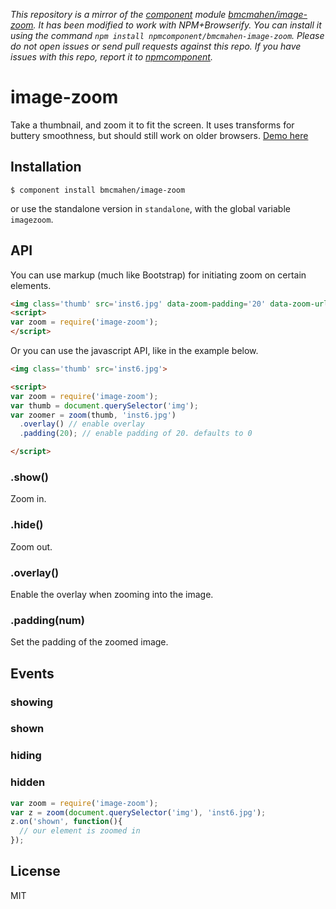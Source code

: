 *This repository is a mirror of the [component](http://component.io) module [bmcmahen/image-zoom](http://github.com/bmcmahen/image-zoom). It has been modified to work with NPM+Browserify. You can install it using the command `npm install npmcomponent/bmcmahen-image-zoom`. Please do not open issues or send pull requests against this repo. If you have issues with this repo, report it to [npmcomponent](https://github.com/airportyh/npmcomponent).*

# image-zoom

  Take a thumbnail, and zoom it to fit the screen. It uses transforms for buttery smoothness, but should still work on older browsers. [Demo here](http://benmcmahen.com/image-zoom/index.html)

## Installation

    $ component install bmcmahen/image-zoom

or use the standalone version in `standalone`, with the global variable `imagezoom`.

## API

You can use markup (much like Bootstrap) for initiating zoom on certain elements.

```html
<img class='thumb' src='inst6.jpg' data-zoom-padding='20' data-zoom-url='inst6.jpg' data-zoom-overlay='true'>
<script>
var zoom = require('image-zoom');
</script>
```

Or you can use the javascript API, like in the example below.

```html
<img class='thumb' src='inst6.jpg'>

<script>
var zoom = require('image-zoom');
var thumb = document.querySelector('img');
var zoomer = zoom(thumb, 'inst6.jpg')
  .overlay() // enable overlay
  .padding(20); // enable padding of 20. defaults to 0

</script>
```

### .show()

Zoom in.

### .hide()

Zoom out.

### .overlay()

Enable the overlay when zooming into the image.

### .padding(num)

Set the padding of the zoomed image.

## Events

### showing
### shown
### hiding
### hidden

```javascript
var zoom = require('image-zoom');
var z = zoom(document.querySelector('img'), 'inst6.jpg');
z.on('shown', function(){
  // our element is zoomed in
});
```


## License

  MIT
